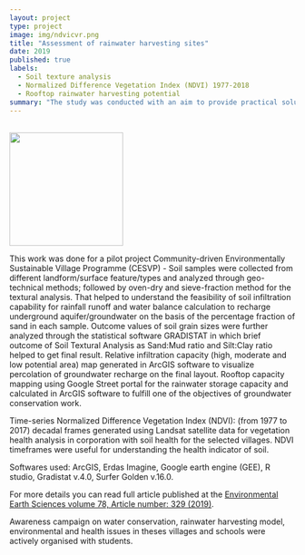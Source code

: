 ```yaml
---
layout: project
type: project
image: img/ndvicvr.png
title: "Assessment of rainwater harvesting sites"
date: 2019
published: true
labels:
  - Soil texture analysis
  - Normalized Difference Vegetation Index (NDVI) 1977-2018
  - Rooftop rainwater harvesting potential
summary: "The study was conducted with an aim to provide practical solution for the groundwater management in villages of the N-W Delhi, India. LANDSAT remote-sensing datasets for the last four decades (1977–2018) were assessed to determine changes in vegetation cover at the selected sites."
---
```


<img class="img-fluid" src="../img/NDVI.png" alt="" />
<img class="img-fluid" src="../img/ndvis.png" alt="" />
<img class="img-fluid" src="../img/ndvig.png" alt="" />
<img class="img-fluid" src="../img/soiltext.png" alt="" />
<img class="img-fluid" src="../img/singhola.png" alt="" />
<img class="img-fluid" src="../img/ghoga.png" alt="" />
<img class="img-fluid" src="../img/dhirpur.png" alt="" />

<div class="text-center p-4">
  <img width="200px" src="../img/studyarea.png" class="img-thumbnail" >
</div>

This work was done for a pilot project Community-driven Environmentally Sustainable Village Programme (CESVP) - Soil samples were collected from different landform/surface feature/types and analyzed through geo-technical methods; followed by oven-dry and sieve-fraction method for the textural analysis. That helped to understand the feasibility of soil infiltration capability for rainfall runoff and water balance calculation to recharge underground aquifer/groundwater on the basis of the percentage fraction of sand in each sample. Outcome values of soil grain sizes were further analyzed through the statistical software GRADISTAT in which brief outcome of Soil Textural Analysis as Sand:Mud ratio and Silt:Clay ratio helped to get final result. Relative infiltration capacity (high, moderate and low potential area) map generated in ArcGIS software to visualize percolation of groundwater recharge on the final layout. Rooftop capacity mapping using Google Street portal for the rainwater storage capacity and calculated in ArcGIS software to fulfill one of the objectives of groundwater conservation work.

Time-series Normalized Difference Vegetation Index (NDVI): (from 1977 to 2017) decadal frames generated using Landsat satellite data for vegetation health analysis in corporation with soil health for the selected villages. NDVI timeframes were useful for understanding the health indicator of soil. 

Softwares used:  ArcGIS, Erdas Imagine, Google earth engine (GEE), R studio, Gradistat v.4.0, Surfer Golden v.16.0.

For more details you can read full article published at the [Environmental Earth Sciences volume 78, Article number: 329 (2019)](https://link.springer.com/article/10.1007/s12665-019-8332-y).


Awareness campaign on water conservation, rainwater harvesting model, environmental and health issues in theses villages and schools were actively organised with students.
<img class="img-fluid" src="../img/awareness.png" alt="" />
<img class="img-fluid" src="../img/schoolkids.png" alt="" />
